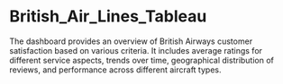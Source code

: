 # British_Air_Lines_Tableau
The dashboard provides an overview of British Airways customer satisfaction based on various criteria. It includes average ratings for different service aspects, trends over time, geographical distribution of reviews, and performance across different aircraft types.
